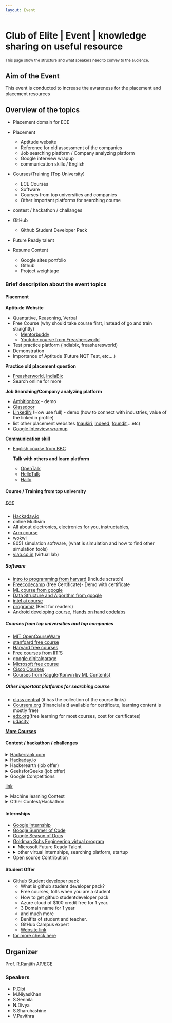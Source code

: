 ```yaml
---
layout: Event
---
```


# Club of Elite | Event | knowledge sharing on useful resource
<sup>This page show the structure and what speakers need to convey to the audience.</sup>

## **Aim of the Event**
This event is conducted to increase the awareness for the placement and placement resources


## **Overview of the topics**
- Placement domain for ECE
- Placement
    - Aptitude website
    - Reference for old assessment of the companies
    - Job searching platform / Company analyzing platform
    - Google interview wrapup
    - communication skills / English

- Courses/Training (Top University)
    - ECE Courses
    - Software
    - Courses from top universities and companies
    - Other important platforms for searching course

- contest / hackathon / challanges

- GitHub
    - Github Student Developer Pack
- Future Ready talent

- Resume Content
    - Google sites portfolio
    - Github
    - Project weightage


### **Brief description about the event topics**
#### **Placement**
**Aptitude Website** 
- Quantative, Reasoning, Verbal
- Free Course (why should take course first, instead of go and train straightly)
    - [Mentorbuddy]()
    - [Youtube course from Freashersworld](https://www.youtube.com/playlist?list=PLjLhUHPsqNYnM1DmZhIbtd9wNhPO1HGPT)
- Test practice platform (indiabix, freasheresworld)
- Demonstration 
- Importance of Aptitude (Future NQT Test, etc....)

**Practice old placement question**
- [Freasherworld](https://placement.freshersworld.com/), [IndiaBix](https://www.indiabix.com/placement-papers/companies/)
- Search online for more

**Job Searching/Company analyzing platform**
- [Ambitionbox](https://www.ambitionbox.com/) - demo
- [Glassdoor](https://www.glassdoor.co.in/index.htm)
- [LinkedIN](https://www.linkedin.com/) (How use full) - demo (how to connect with industries, value of the linkedin profile)
- list other placement websites ([naukiri](https://www.naukri.com/), [Indeed](https://in.indeed.com/), [foundit](https://www.foundit.in/),...etc)
- [Google Interview wramup](https://grow.google/certificates/interview-warmup/)

**Communication skill**
- [English course from BBC](https://www.bbc.co.uk/learningenglish/)

    **Talk with others and learn platform**
    - [OpenTalk](https://play.google.com/store/apps/details?id=com.jeetproductions.opentalk&hl=en_IN&gl=US)
    - [HelloTalk](https://play.google.com/store/apps/details?id=com.hellotalk&hl=en_IN&gl=US)
    - [Hallo](https://play.google.com/store/apps/details?id=com.halloglobal.flutterapp.hallo&hl=en_IN&gl=US)


#### **Course / Training from top university**
##### **ECE**
- [Hackaday.io](https://hackaday.io/)
- online Multisim
- All about electronics, electronics for you, instructables, 
- [Arm course](https://www.arm.com/resources/education/online-courses)
- wokwi
- 8051 simulation software, (what is simulation and how to find other simulation tools)
- [vlab.co.in](https://vlab.co.in) (virtual lab)
##### **Software**
- [intro to programming from harvard](https://cs50.harvard.edu/x/2023/) (Include scratch)
- [Freecodecamp](https://freecodecamp.com) (free Certificate)- Demo with certificate
- [ML course from google](https://developers.google.com/machine-learning/crash-course)
- [Data Structure and Algorithm from google](https://www.udacity.com/course/data-structures-and-algorithms-in-python--ud513)
- [intel ai course](https://www.intel.com/content/www/us/en/developer/topic-technology/artificial-intelligence/get-started.html)
- [programiz](https://www.programiz.com/) (Best for readers)
- [Android developing course](https://developer.android.com/courses), [Hands on hand codelabs](https://codelabs.developers.google.com/)
##### **Courses from top universities and top companies**
- [MIT OpenCourseWare](https://ocw.mit.edu/)
- [stanfoard free course](https://online.stanford.edu/explore?filter%5B0%5D=free_or_paid%3Afree&keywords=&items_per_page=12)
- [Harvard free courses](https://pll.harvard.edu/catalog/free) 
- [Free courses from IIT'S](https://swayam.gov.in/NPTEL)
- [google digitalgarage](https://learndigital.withgoogle.com/digitalgarage/courses)
- [Microsoft free course](https://learn.microsoft.com/en-us/training/)
- [Cisco Courses](https://www.netacad.com/)
- [Courses from Kaggle(Konwn by ML Contents)](https://www.kaggle.com/learn)
##### **Other important platforms for searching course**
- [class central](classcentral.com) (it has the collection of the course links)
- [Coursera.org](https://www.coursera.org/) (financial aid available for certificate, learning content is mostly free)
- [edx.org](https://www.edx.org/)(free learning for most courses, cost for certificates)
- [udacity](https://www.udacity.com/)

[**More Courses**](https://www.freecodecamp.org/news/free-certificates/)

#### **Contest / hackathon / challenges**
    
<details><summary><a href="https://hackerrank.com">Hackerrank.com</a></summary>

<li> Registration</li>
<li> Problem approach</li>
<li> use of hackerrank profile in resume and company placement</li>
<li> Certification and interview preparation kit</li>
<li> statistics form hackerrank 2023</li>
<li> JOB Board</li>
</details>

<details><summary> <a href="https://hackaday.io">Hackaday.io</a></summary>


<img src="https://user-images.githubusercontent.com/57592824/216234345-d1a78464-aeaa-4cc0-9ba7-4d5ccce93819.png" width=400px />

<li> Shows latest trends of technology</li>
<li> Its like facebook for project (has all kind of project hardware), you can follow, like, join, comment on the project. It has the detailed description of the project</li>
<li> It also conduct contest for the hardware project, and give the price for the winners.</li>
<li> user can ask question, share knowledge using stack.</li>
<li> has tutorials</li>


</details>

<details><summary> Hackerearth (job offer)</summary>

<li> Hackathon</li>
<li> Programming challenges</li>
<li> Coding Competitions</li>
<li> Live events</li>
<li> Hiring via challanges (job Hiring)</li>
<li> Most similar to hackerrank, but extra it has job offer</li>

</details>

<details><summary>GeeksforGeeks (job offer)</summary>

 <li> similarly geekforgeeks also offers the job offer by competition. you can practice the <a href="https://practice.geeksforgeeks.org/events/rec/job-a-thon?utm_source=geeksforgeeks&utm_medium=gfg_header&utm_campaign=jobathon">here</a></li>
 <li> Job posting</li>
 <li> competition</li>
 <li> coading question from big companies</li>
 <li> <a href="https://www.geeksforgeeks.org/placements-gq/">Website</a> (question from tcs, cognizant, IBM, Accenture, Mock Placement test)</li>

</details>

<details><summary>Google Competitions

[link](https://codingcompetitions.withgoogle.com)
</summary>

<li> <a href="https://codingcompetitions.withgoogle.com/kickstart">Google Kickstart</a></li>
<li> <a href="https://codingcompetitions.withgoogle.com/hashcode">Google hashcode</a></li>
<li> <a href="https://codingcompetitions.withgoogle.com/codejam">Google Codejam</a></li>
<li><a href="https://www.gdscutd.tech/events/gsc">Google solution Challenge</a></li>
<li><a href="https://capturetheflag.withgoogle.com/">Google Capture the flag</a></li>
<li><a href="https://imaginecup.microsoft.com/en-us/junior">Microsoft Imagine Cup Junior</a></li>

</details>

<details><summary>Machine learning Contest</summary>
<ul>
<li><a href="https://www.kaggle.com/competitions">Kaggle</a></li>
<li><a href="https://mlcontests.com/">mldataset.com</a></li>
<li><a href="https://bitgrit.net/competition/">bitgrit Competition</a></li>
<li><a href="https://datahack.analyticsvidhya.com/">datahack.analyticsvidhya.com</a></li>
<li><a href="https://numer.ai/">number.ai</a></li>
<li><a href="https://www.drivendata.org/">Drivendata</a></li>
<li><a href="https://www.aicrowd.com/">aicrowd</a></li>
<li><a href="https://machinehack.com/">Machinehack</a> (job hiring)</li>
</ul>

</details>

<details><summary>Other Contest/Hackathon</summary>

<ul>
<li><a href="https://unstop.com/">unstop</a></li>
</ul>

</details>

#### **Internships**
<ul>
<li><a href="https://buildyourfuture.withgoogle.com/internships">Google Internship</a></li>
<li><a href="https://summerofcode.withgoogle.com/">Google Summer of Code</a></li>
<li><a href="https://developers.google.com/season-of-docs">Google Season of Docs</a></li>
<li><a href="">Goldman Schs Engineering virtual program</a></li>
<li>
    <details><summary>Microsoft Future Ready Talent</summary>
            Microsoft Certificate in (Azure fundamental, Azure AI fundamental, Azure Administrator, Azure Developer, Azure Security Technologies, Microsoft Power BI Data Analyst, Azure Ai Engineer Associate, GitHub) [All the course has offer, some them they provide 100% offer]<ul>
            <li>Original price is nearly 4000 but it is free for students</li>
            <li>Industry session</li>
            <li>Projects</li>
            <li>Internship</li>
            <li>Register:
            <a href="https://futurereadytalent.in/">website link</a></li>
            </ul>
    </details>
</li>
<li>
<details><summary>other virtual internships, searching platform, startup</summary>
<a href="https://www.workatastartup.com/">Workatastartup.com</a>
<a href=""></a>
<a href=""></a>
<a href=""></a>
<a href=""></a>
<a href=""></a>

</details>
</li>
<li> Open source Contribution </li>
</ul>


#### **Student Offer**
- Github Student developer pack
    - What is github student developer pack?
    - Free courses, tolls when you are a student
    - How to get github studentdeveloper pack
    - Azure cloud of $100 credit free for 1 year.
    - 3 Domain name for 1 year
    - and much more
    - Benifits of student and teacher.
    - GitHub Campus expert
    - [Website link](https://education.github.com/pack)
- [for more check here](https://freeforstudents.org/)

## Organizer

Prof. R.Ranjith AP/ECE

### Speakers
- P.Cibi
- M.NiyasKhan
- S.Sennila
- N.Divya
- S.Sharuhashine
- V.Pavithra
